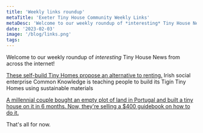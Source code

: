 ```yaml
---
title: 'Weekly links roundup'
metaTitle: 'Exeter Tiny House Community Weekly Links'
metaDesc: 'Welcome to our weekly roundup of *interesting* Tiny House News from accross the internet!'
date: '2023-02-03'
image: '/blog/links.png'
tags:
---
```


Welcome to our weekly roundup of *interesting* Tiny House News from across the internet!

[These self-build Tiny Homes propose an alternative to renting.](https://www.wallpaper.com/design/tiny-homes-by-common-knowledge-offer-alternative-to-renting) Irish social enterprise Common Knowledge is teaching people to build its Tigín Tiny Homes using sustainable materials

[A millennial couple bought an empty plot of land in Portugal and built a tiny house on it in 6 months. Now, they're selling a $400 guidebook on how to do it.](https://www.insider.com/tiny-house-construction-diy-progress-cabin-portugal-before-after-photos-2022-11)

That's all for now.